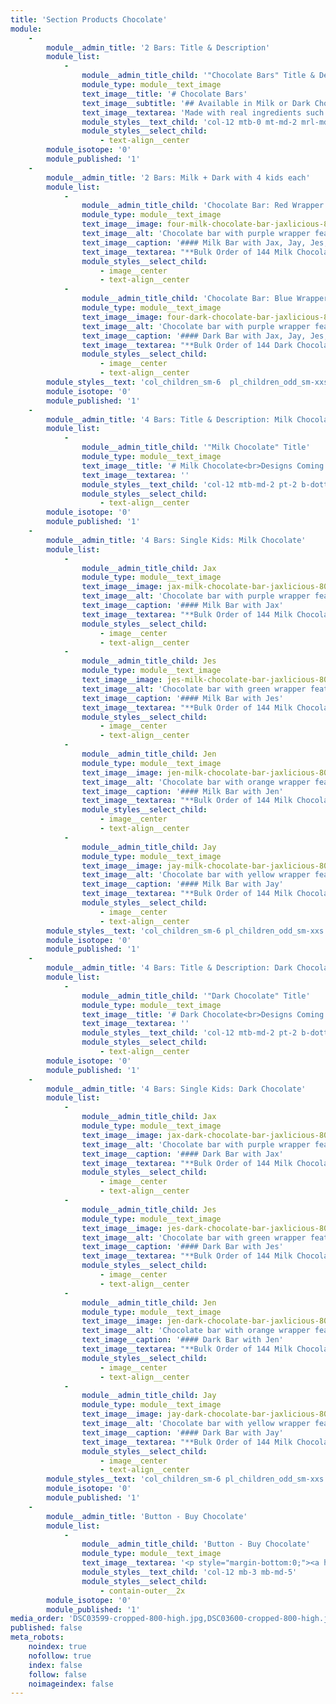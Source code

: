 ```yaml
---
title: 'Section Products Chocolate'
module:
    -
        module__admin_title: '2 Bars: Title & Description'
        module_list:
            -
                module__admin_title_child: '"Chocolate Bars" Title & Description'
                module_type: module__text_image
                text_image__title: '# Chocolate Bars'
                text_image__subtitle: '## Available in Milk or Dark Chocolate with Your Choice of Wrapper'
                text_image__textarea: 'Made with real ingredients such as **cocoa butter**, **cocoa liquor**, and **natural vanilla**.<br>The result is a rich, smooth and delicious chocolate.'
                module_styles__text_child: 'col-12 mtb-0 mt-md-2 mrl-md-2 pt-2 prl-1 pb-0 pb-md-1'
                module_styles__select_child:
                    - text-align__center
        module_isotope: '0'
        module_published: '1'
    -
        module__admin_title: '2 Bars: Milk + Dark with 4 kids each'
        module_list:
            -
                module__admin_title_child: 'Chocolate Bar: Red Wrapper with 4 Kids'
                module_type: module__text_image
                text_image__image: four-milk-chocolate-bar-jaxlicious-800.jpg
                text_image__alt: 'Chocolate bar with purple wrapper featuring Jax'
                text_image__caption: '#### Milk Bar with Jax, Jay, Jes, and Jen'
                text_image__textarea: "**Bulk Order of 144 Milk Chocolate Bars 3.5 OZ each**<br>\r\n**$3.00 Each x 144 = $432**\r\n\r\n<button id=\"add-to-cart\" type=\"button\" class=\"js-add-item snipcart-add-item polygon-2 background__9\" data-item-id=\"choc-001\" data-item-name=\"3.5 oz Milk Chocolate Bars\" data-item-price=\"432.00\" data-item-quantity=\"1\" data-item-url=\"/\" data-item-image=\"/user/pages/section-products-chocolate/four-milk-chocolate-bar-jaxlicious-300.jpg\" data-item-description=\"Case of 144 Bars (choc-001)\">add to cart</button>"
                module_styles__select_child:
                    - image__center
                    - text-align__center
            -
                module__admin_title_child: 'Chocolate Bar: Blue Wrapper with 4 Kids'
                module_type: module__text_image
                text_image__image: four-dark-chocolate-bar-jaxlicious-800.jpg
                text_image__alt: 'Chocolate bar with purple wrapper featuring Jax'
                text_image__caption: '#### Dark Bar with Jax, Jay, Jes, and Jen'
                text_image__textarea: "**Bulk Order of 144 Dark Chocolate Bars 3.5 OZ each**<br>\r\n**$3.00 Each x 144 = $432**\r\n\r\n<button id=\"add-to-cart\" type=\"button\" class=\"js-add-item snipcart-add-item  polygon-2 background__9\" data-item-id=\"choc-002\" data-item-name=\"3.5 oz Dark Chocolate Bars\" data-item-price=\"432.00\" data-item-quantity=\"1\" data-item-url=\"/\" data-item-image=\"/user/pages/section-products-chocolate/four-dark-chocolate-bar-jaxlicious-300.jpg\" data-item-description=\"Case of 144 Bars (choc-002)\">add to cart</button>"
                module_styles__select_child:
                    - image__center
                    - text-align__center
        module_styles__text: 'col_children_sm-6  pl_children_odd_sm-xxs pr_children_even_sm-xxs pl_children_even_sm-1 pr_children_odd_sm-1'
        module_isotope: '0'
        module_published: '1'
    -
        module__admin_title: '4 Bars: Title & Description: Milk Chocolate'
        module_list:
            -
                module__admin_title_child: '"Milk Chocolate" Title'
                module_type: module__text_image
                text_image__title: '# Milk Chocolate<br>Designs Coming Soon'
                text_image__textarea: ''
                module_styles__text_child: 'col-12 mtb-md-2 pt-2 b-dotted-xxs-3 b-yellow'
                module_styles__select_child:
                    - text-align__center
        module_isotope: '0'
        module_published: '1'
    -
        module__admin_title: '4 Bars: Single Kids: Milk Chocolate'
        module_list:
            -
                module__admin_title_child: Jax
                module_type: module__text_image
                text_image__image: jax-milk-chocolate-bar-jaxlicious-800.jpg
                text_image__alt: 'Chocolate bar with purple wrapper featuring Jax'
                text_image__caption: '#### Milk Bar with Jax'
                text_image__textarea: "**Bulk Order of 144 Milk Chocolate Bars 3.5 OZ each**<br>\r\n**$3.00 Each x 144 = $432**\r\n\r\n<button id=\"add-to-cart\" type=\"button\" class=\"js-add-item snipcart-add-item polygon-2 background__9\" data-item-id=\"choc-003\" data-item-name=\"3.5 oz Milk Chocolate Bars\" data-item-price=\"432.00\" data-item-quantity=\"1\" data-item-url=\"/\" data-item-image=\"/user/pages/section-products-chocolate/jax-milk-chocolate-bar-jaxlicious-300.jpg\" data-item-description=\"Case of 144 Bars  (choc-003)\">add to cart</button>"
                module_styles__select_child:
                    - image__center
                    - text-align__center
            -
                module__admin_title_child: Jes
                module_type: module__text_image
                text_image__image: jes-milk-chocolate-bar-jaxlicious-800.jpg
                text_image__alt: 'Chocolate bar with green wrapper featuring Jes'
                text_image__caption: '#### Milk Bar with Jes'
                text_image__textarea: "**Bulk Order of 144 Milk Chocolate Bars 3.5 OZ each**<br>\r\n**$3.00 Each x 144 = $432**\r\n\r\n<button id=\"add-to-cart\" type=\"button\" class=\"js-add-item snipcart-add-item polygon-2 background__9\" data-item-id=\"choc-004\" data-item-name=\"3.5 oz Milk Chocolate Bars\" data-item-price=\"432.00\" data-item-quantity=\"1\" data-item-url=\"/\" data-item-image=\"/user/pages/section-products-chocolate/jes-milk-chocolate-bar-jaxlicious-300.jpg\" data-item-description=\"Case of 144 Bars (choc-004)\">add to cart</button>"
                module_styles__select_child:
                    - image__center
                    - text-align__center
            -
                module__admin_title_child: Jen
                module_type: module__text_image
                text_image__image: jen-milk-chocolate-bar-jaxlicious-800.jpg
                text_image__alt: 'Chocolate bar with orange wrapper featuring Jen'
                text_image__caption: '#### Milk Bar with Jen'
                text_image__textarea: "**Bulk Order of 144 Milk Chocolate Bars 3.5 OZ each**<br>\r\n**$3.00 Each x 144 = $432**\r\n\r\n<button id=\"add-to-cart\" type=\"button\" class=\"js-add-item snipcart-add-item polygon-2 background__9\" data-item-id=\"choc-005\" data-item-name=\"3.5 oz Milk Chocolate Bars\" data-item-price=\"432.00\" data-item-quantity=\"1\" data-item-url=\"/\" data-item-image=\"/user/pages/section-products-chocolate/jen-milk-chocolate-bar-jaxlicious-300.jpg\" data-item-description=\"Case of 144 Bars (choc-005)\">add to cart</button>"
                module_styles__select_child:
                    - image__center
                    - text-align__center
            -
                module__admin_title_child: Jay
                module_type: module__text_image
                text_image__image: jay-milk-chocolate-bar-jaxlicious-800.jpg
                text_image__alt: 'Chocolate bar with yellow wrapper featuring Jax'
                text_image__caption: '#### Milk Bar with Jay'
                text_image__textarea: "**Bulk Order of 144 Milk Chocolate Bars 3.5 OZ each**<br>\r\n**$3.00 Each x 144 = $432**\r\n\r\n<button id=\"add-to-cart\" type=\"button\" class=\"js-add-item snipcart-add-item polygon-2 background__9\" data-item-id=\"choc-006\" data-item-name=\"3.5 oz Milk Chocolate Bars\" data-item-price=\"432.00\" data-item-quantity=\"1\" data-item-url=\"/\" data-item-image=\"/user/pages/section-products-chocolate/jay-milk-chocolate-bar-jaxlicious-300.jpg\" data-item-description=\"Case of 144 Bars (choc-006)\">add to cart</button>"
                module_styles__select_child:
                    - image__center
                    - text-align__center
        module_styles__text: 'col_children_sm-6 pl_children_odd_sm-xxs pr_children_even_sm-xxs pl_children_even_sm-1 pr_children_odd_sm-1'
        module_isotope: '0'
        module_published: '1'
    -
        module__admin_title: '4 Bars: Title & Description: Dark Chocolate'
        module_list:
            -
                module__admin_title_child: '"Dark Chocolate" Title'
                module_type: module__text_image
                text_image__title: '# Dark Chocolate<br>Designs Coming Soon'
                text_image__textarea: ''
                module_styles__text_child: 'col-12 mtb-md-2 pt-2 b-dotted-xxs-3 b-yellow'
                module_styles__select_child:
                    - text-align__center
        module_isotope: '0'
        module_published: '1'
    -
        module__admin_title: '4 Bars: Single Kids: Dark Chocolate'
        module_list:
            -
                module__admin_title_child: Jax
                module_type: module__text_image
                text_image__image: jax-dark-chocolate-bar-jaxlicious-800.jpg
                text_image__alt: 'Chocolate bar with purple wrapper featuring Jax'
                text_image__caption: '#### Dark Bar with Jax'
                text_image__textarea: "**Bulk Order of 144 Milk Chocolate Bars 3.5 OZ each**<br>\r\n**$3.00 Each x 144 = $432**\r\n\r\n<button id=\"add-to-cart\" type=\"button\" class=\"js-add-item snipcart-add-item polygon-2 background__9\" data-item-id=\"choc-007\" data-item-name=\"3.5 oz Dark Chocolate Bars\" data-item-price=\"432.00\" data-item-quantity=\"1\" data-item-url=\"/\" data-item-image=\"/user/pages/section-products-chocolate/jax-dark-chocolate-bar-jaxlicious-300.jpg\" data-item-description=\"Case of 144 Bars (choc-007)\">add to cart</button>"
                module_styles__select_child:
                    - image__center
                    - text-align__center
            -
                module__admin_title_child: Jes
                module_type: module__text_image
                text_image__image: jes-dark-chocolate-bar-jaxlicious-800.jpg
                text_image__alt: 'Chocolate bar with green wrapper featuring Jes'
                text_image__caption: '#### Dark Bar with Jes'
                text_image__textarea: "**Bulk Order of 144 Milk Chocolate Bars 3.5 OZ each**<br>\r\n**$3.00 Each x 144 = $432**\r\n\r\n<button id=\"add-to-cart\" type=\"button\" class=\"js-add-item snipcart-add-item polygon-2 background__9\" data-item-id=\"choc-008\" data-item-name=\"3.5 oz Dark Chocolate Bars\" data-item-price=\"432.00\" data-item-quantity=\"1\" data-item-url=\"/\" data-item-image=\"/user/pages/section-products-chocolate/jes-dark-chocolate-bar-jaxlicious-300.jpg\" data-item-description=\"Case of 144 Bars (choc-008)\">add to cart</button>"
                module_styles__select_child:
                    - image__center
                    - text-align__center
            -
                module__admin_title_child: Jen
                module_type: module__text_image
                text_image__image: jen-dark-chocolate-bar-jaxlicious-800.jpg
                text_image__alt: 'Chocolate bar with orange wrapper featuring Jen'
                text_image__caption: '#### Dark Bar with Jen'
                text_image__textarea: "**Bulk Order of 144 Milk Chocolate Bars 3.5 OZ each**<br>\r\n**$3.00 Each x 144 = $432**\r\n\r\n<button id=\"add-to-cart\" type=\"button\" class=\"js-add-item snipcart-add-item polygon-2 background__9\" data-item-id=\"choc-009\" data-item-name=\"3.5 oz Dark Chocolate Bars\" data-item-price=\"432.00\" data-item-quantity=\"1\" data-item-url=\"/\" data-item-image=\"/user/pages/section-products-chocolate/jen-dark-chocolate-bar-jaxlicious-300.jpg\" data-item-description=\"Case of 144 Bars (choc-009)\">add to cart</button>"
                module_styles__select_child:
                    - image__center
                    - text-align__center
            -
                module__admin_title_child: Jay
                module_type: module__text_image
                text_image__image: jay-dark-chocolate-bar-jaxlicious-800.jpg
                text_image__alt: 'Chocolate bar with yellow wrapper featuring Jax'
                text_image__caption: '#### Dark Bar with Jay'
                text_image__textarea: "**Bulk Order of 144 Milk Chocolate Bars 3.5 OZ each**<br>\r\n**$3.00 Each x 144 = $432**\r\n\r\n<button id=\"add-to-cart\" type=\"button\" class=\"js-add-item snipcart-add-item polygon-2 background__9\" data-item-id=\"choc-010\" data-item-name=\"3.5 oz Dark Chocolate Bars\" data-item-price=\"432.00\" data-item-quantity=\"1\" data-item-url=\"/\" data-item-image=\"/user/pages/section-products-chocolate/jay-dark-chocolate-bar-jaxlicious-300.jpg\" data-item-description=\"Case of 144 Bars (choc-010)\">add to cart</button>"
                module_styles__select_child:
                    - image__center
                    - text-align__center
        module_styles__text: 'col_children_sm-6 pl_children_odd_sm-xxs pr_children_even_sm-xxs pl_children_even_sm-1 pr_children_odd_sm-1'
        module_isotope: '0'
        module_published: '1'
    -
        module__admin_title: 'Button - Buy Chocolate'
        module_list:
            -
                module__admin_title_child: 'Button - Buy Chocolate'
                module_type: module__text_image
                text_image__textarea: '<p style="margin-bottom:0;"><a href="#contact-us" class="button button__md button__contained button__center padding-right-left__md">Contact Us to Place Your Order</a></p>'
                module_styles__text_child: 'col-12 mb-3 mb-md-5'
                module_styles__select_child:
                    - contain-outer__2x
        module_isotope: '0'
        module_published: '1'
media_order: 'DSC03599-cropped-800-high.jpg,DSC03600-cropped-800-high.jpg,DSC03601-cropped-800-high.jpg,DSC03602-cropped-800-high.jpg,DSC03676-cropped-800-high-red.jpg,DSC03676-cropped-800-high-blue.jpg,DSC03599-cropped-800-high-DARK.jpg,DSC03600-cropped-800-high-DARK.jpg,DSC03601-cropped-800-high-DARK.jpg,DSC03602-cropped-800-high-DARK.jpg,DSC03599-cropped-800-high-DARK_CART.jpg,DSC03600-cropped-800-high-DARK_CART.jpg,DSC03601-cropped-800-high-DARK_CART.jpg,DSC03602-cropped-800-high-DARK_CART.jpg,DSC03676-cropped-800-high-blue_CART.jpg,DSC03676-cropped-800-high-red_CART.jpg,DSC03599-cropped-800-high_CART.jpg,DSC03600-cropped-800-high_CART.jpg,DSC03601-cropped-800-high_CART.jpg,DSC03602-cropped-800-high_CART.jpg'
published: false
meta_robots:
    noindex: true
    nofollow: true
    index: false
    follow: false
    noimageindex: false
---
```


